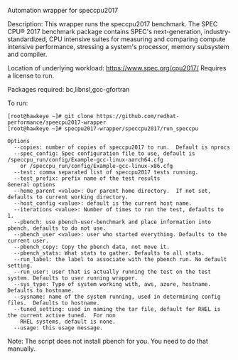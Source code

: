 Automation wrapper for speccpu2017

Description:
           This wrapper runs the speccpu2017 benchmark.
           The SPEC CPU® 2017 benchmark package contains SPEC's next-generation,
           industry-standardized, CPU intensive suites for measuring and comparing
           compute intensive performance, stressing a system's processor, memory
           subsystem and compiler.
  
Location of underlying workload: https://www.spec.org/cpu2017/  Requires a license to run.

Packages required: bc,libnsl,gcc-gfortran

To run:
```
[root@hawkeye ~]# git clone https://github.com/redhat-performance/speecpu2017-wrapper
[root@hawkeye ~]# specpu2017-wrapper/speccpu2017/run_speccpu
```


```
Options
  --copies: number of copies of speccpu2017 to run.  Default is nprocs
  --spec_config: Spec configuration file to use, default is /speccpu_run/config/Example-gcc-linux-aarch64.cfg
    or /speccpu_run/config/Example-gcc-linux-x86.cfg
  --test: comma separated list of speccpu2017 tests running.
  --test_prefix: prefix name of the test results
General options
  --home_parent <value>: Our parent home directory.  If not set, defaults to current working directory.
  --host_config <value>: default is the current host name.
  --iterations <value>: Number of times to run the test, defaults to 1.
  --pbench: use pbench-user-benchmark and place information into pbench, defaults to do not use.
  --pbench_user <value>: user who started everything. Defaults to the current user.
  --pbench_copy: Copy the pbench data, not move it.
  --pbench_stats: What stats to gather. Defaults to all stats.
  --run_label: the label to associate with the pbench run. No default setting.
  --run_user: user that is actually running the test on the test system. Defaults to user running wrapper.
  --sys_type: Type of system working with, aws, azure, hostname.  Defaults to hostname.
  --sysname: name of the system running, used in determining config files.  Defaults to hostname.
  --tuned_setting: used in naming the tar file, default for RHEL is the current active tuned.  For non
    RHEL systems, default is none.
  --usage: this usage message.
```

Note: The script does not install pbench for you.  You need to do that manually.
